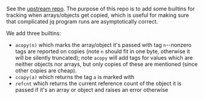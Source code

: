 See the [upstream repo](https://github.com/jqlang/jq). The purpose of this repo is to add some builtins for tracking when arrays/objects get copied, which is useful for making sure that complicated jq program runs are asymptotically correct.

We add three builtins:
* `acopy(n)` which marks the array/object it's passed with tag `n`--nonzero tags are reported on copies (note `n` should fit in one byte, otherwise it will be silently truncated); note `acopy` will add tags for values which are neither objects nor arrays, but only copies of these are mentioned (since other copies are cheap).
* `ccopy(a)` which returns the tag `a` is marked with
* `refcnt` which returns the current reference count of the object it is passed if it's an array or object and raises an error otherwise
